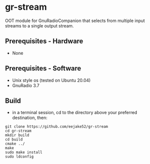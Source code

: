 # gr-stream
OOT module for GnuRadioCompanion that selects from multiple input streams to a single output stream.

## Prerequisites - Hardware
  - None

## Prerequisites - Software
  - Unix style os (tested on Ubuntu 20.04)
  - GnuRadio 3.7

## Build 
  - in a terminal session, cd to the directory above your preferred destination, then:
```
git clone https://github.com/eejake52/gr-stream
cd gr-stream
mkdir build
cd build
cmake ../
make
sudo make install
sudo ldconfig
```
